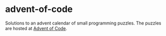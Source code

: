# advent-of-code
Solutions to an advent calendar of small programming puzzles. The puzzles are hosted at [Advent of Code](https://adventofcode.com/).
